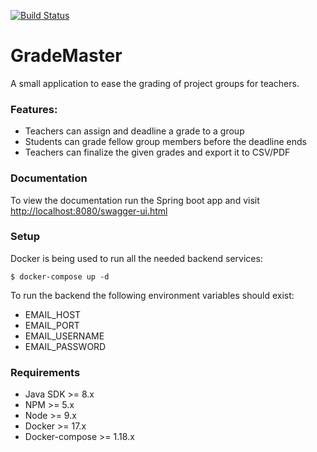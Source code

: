 [![Build Status](https://travis-ci.com/Want100Cookies/GradeMaster.svg?token=sKpyGyXRMBtmPh6qJBuM&branch=develop)](https://travis-ci.com/Want100Cookies/GradeMaster)

# GradeMaster
A small application to ease the grading of project groups for teachers.

### Features:
- Teachers can assign and deadline a grade to a group
- Students can grade fellow group members before the deadline ends
- Teachers can finalize the given grades and export it to CSV/PDF

### Documentation
To view the documentation run the Spring boot app and visit [http://localhost:8080/swagger-ui.html](http://localhost:8080/swagger-ui.html)

### Setup
Docker is being used to run all the needed backend services:
```
$ docker-compose up -d
```

To run the backend the following environment variables should exist:
- EMAIL_HOST
- EMAIL_PORT
- EMAIL_USERNAME
- EMAIL_PASSWORD

### Requirements
- Java SDK          >= 8.x
- NPM               >= 5.x
- Node              >= 9.x
- Docker            >= 17.x
- Docker-compose    >= 1.18.x